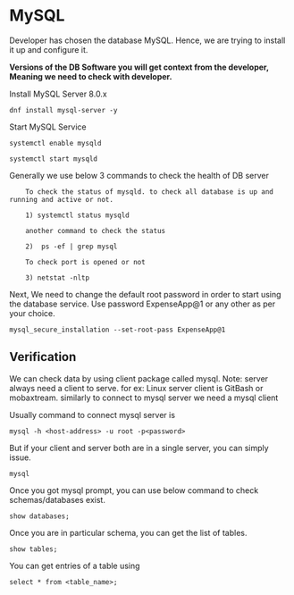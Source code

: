 # MySQL

Developer has chosen the database MySQL. Hence, we are trying to install it up and configure it.

**Versions of the DB Software you will get context from the developer, Meaning we need to check with developer.**

Install MySQL Server 8.0.x

```
dnf install mysql-server -y
```

Start MySQL Service

```
systemctl enable mysqld
```
```
systemctl start mysqld
```

Generally we use below 3 commands to check the health of DB server       

        To check the status of mysqld. to check all database is up and running and active or not.
        
        1) systemctl status mysqld
        
        another command to check the status

        2)  ps -ef | grep mysql
       
        To check port is opened or not 
     
        3) netstat -nltp
        
Next, We need to change the default root password in order to start using the database service. Use password ExpenseApp@1 or any other as per your choice.

```
mysql_secure_installation --set-root-pass ExpenseApp@1
```

## Verification

We can check data by using client package called mysql.
Note: server always need a client to serve. for ex: Linux server client is GitBash or mobaxtream. similarly to connect to mysql server we need a mysql client

Usually command to connect mysql server is

```
mysql -h <host-address> -u root -p<password>
```

But if your client and server both are in a single server, you can simply issue.

```
mysql
```

Once you got mysql prompt, you can use below command to check schemas/databases exist.

```
show databases;
```

Once you are in particular schema, you can get the list of tables.

```
show tables;
```

You can get entries of a table using

```
select * from <table_name>;
```
